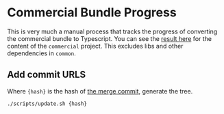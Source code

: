 # Commercial Bundle Progress

This is very much a manual process that tracks the progress of converting the
commercial bundle to Typescript. You can see the [result here][result here] for
the content of the `commercial` project. This excludes libs and other
dependencies in `common`.

[result here]: https://flatgithub.com/mxdvl/commercial-bundle-progress?filename=progress.json&sha=7415c7bac675bf3b696c677c6af486761363d24c

## Add commit URLS

Where `{hash}` is the hash of [the merge commit][frontend], generate the tree.

[frontend]: https://github.com/guardian/frontend/commits

```bash
./scripts/update.sh {hash}
```
